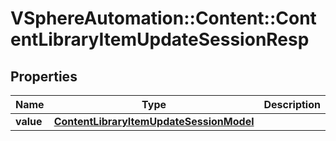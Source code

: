 # VSphereAutomation::Content::ContentLibraryItemUpdateSessionResp

## Properties
Name | Type | Description | Notes
------------ | ------------- | ------------- | -------------
**value** | [**ContentLibraryItemUpdateSessionModel**](ContentLibraryItemUpdateSessionModel.md) |  | 



